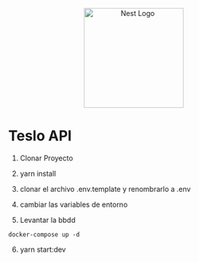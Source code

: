 <p align="center">
  <a href="http://nestjs.com/" target="blank"><img src="https://nestjs.com/img/logo-small.svg" width="200" alt="Nest Logo" /></a>
</p>

# Teslo API

1. Clonar Proyecto
2. yarn install 
3. clonar el archivo .env.template y renombrarlo a .env
4. cambiar las variables de entorno

5. Levantar la bbdd
```
docker-compose up -d
```

6. yarn start:dev 
